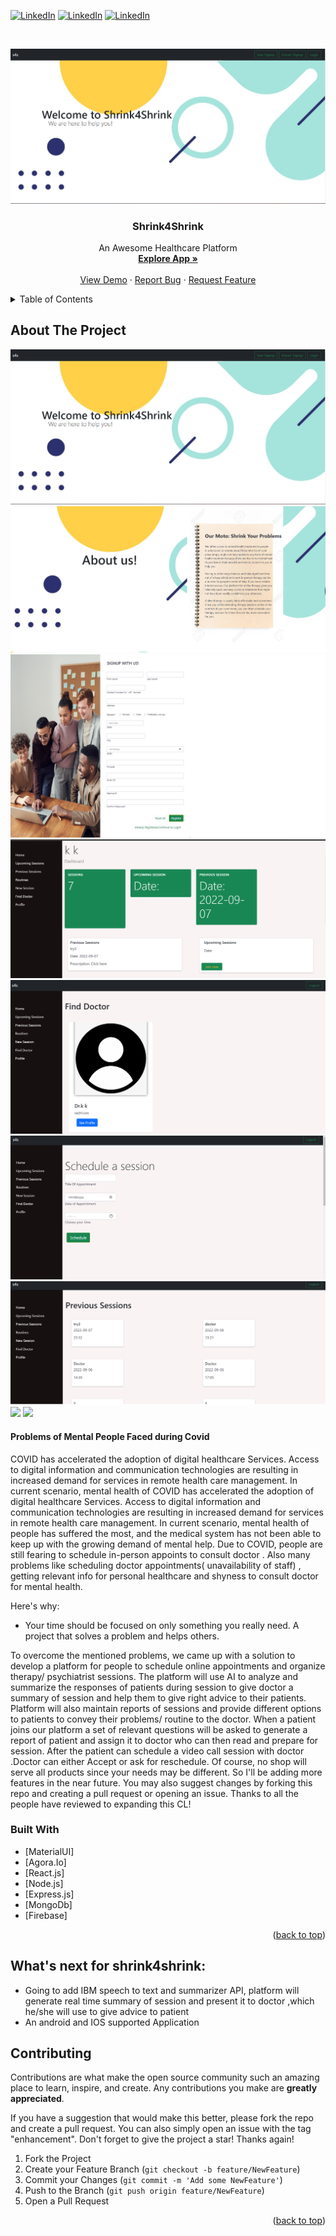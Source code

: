 <div id="top"></div>
<!--
*** Thanks for checking out my Project. If you have a suggestion
*** that would make this better, please fork the repo and create a pull request
*** or simply open an issue with the tag "enhancement".
*** Don't forget to give the project a star!
*** Thanks again! Now go create something AMAZING! :D
-->



<!-- PROJECT SHIELDS -->

[![LinkedIn][linkedin-shield]](https://www.linkedin.com/in/kaustubh-mogha-6b7342192/)
[![LinkedIn][linkedin-shield]](https://www.linkedin.com/in/mittalavi/)
[![LinkedIn][linkedin-shield]](https://www.linkedin.com/in/jaykakkar31/)



<!-- PROJECT LOGO -->
<br />
<div align="center">
  
![](screenshots/1.png)
 

  <h3 align="center">Shrink4Shrink</h3>

  <p align="center">
  
   An Awesome Healthcare Platform
    <br />
    <a href="https://veersahack.netlify.app/"><strong>Explore App »</strong></a>
    <br />
    <br />
    <a href="https://www.youtube.com/watch?v=KPa4dXmjY34&feature=youtu.be">View Demo</a>
    ·
    <a href="https://github.com/KaustubhMogha11/veersahack_server/issues">Report Bug</a>
    ·
    <a href="https://github.com/mittalavi/VeersaHackathon/pulls">Request Feature</a>
  </p>
</div>



<!-- TABLE OF CONTENTS -->
<details>
  <summary>Table of Contents</summary>
  <ol>
    <li>HomePage</li>
    <li>Login/Logout</li>
    <li>Sign Up</li>
    <li>Upcoming Sessions</li>
    <li>Previous Sessions</li>
    <li>Routines</li>
    <li>New Sessions</li>
    <li>Find Doctor</li>
    <li>User/Doctor Profile</li>
     <li>Join Meeting</li>
  </ol>
</details>



<!-- ABOUT THE PROJECT -->
## About The Project
![](screenshots/1.png)
![](screenshots/2.png)
![](screenshots/3.png)
![](screenshots/4.png)
![](screenshots/5.png)
![](screenshots/6.png)
![](screenshots/7.png)
![](screenshots/8.png)
![](screenshots/10.png)
#### Problems of Mental People Faced during Covid
COVID has accelerated the adoption of digital healthcare Services. Access to digital information and communication technologies are resulting in increased demand for services in remote health care management. 
In current scenario, mental health of COVID has accelerated the adoption of digital healthcare Services. Access to digital information and communication technologies are resulting in increased demand for services in remote health care management. 
In current scenario, mental health of people has suffered the most, and the medical system has not been able to keep up with the growing demand of mental help. 
Due to COVID, people are still fearing to schedule in-person appoints to consult doctor .
Also many problems like scheduling doctor appointments( unavailability of staff) , getting relevant info for personal healthcare and shyness to consult doctor for mental health. 

Here's why:
* Your time should be focused on only something you really need. A project that solves a problem and helps others.


To overcome the mentioned problems, we came up with a solution to develop a platform for people to schedule online appointments and organize therapy/ psychiatrist sessions.
The platform will use AI to analyze and summarize  the responses of patients during session to give doctor a summary of session and help them to give right advice to their patients.
Platform will also maintain reports of sessions and provide different options to patients to convey their problems/ routine to the doctor.
When a patient joins our platform a set of relevant questions will be asked to generate a report of patient and assign it to doctor who can then read and prepare for session. After the patient can schedule a video call session with doctor .Doctor can either Accept or ask for reschedule. Of course, no shop will serve all products since your needs may be different. So I'll be adding more features in the near future. You may also suggest changes by forking this repo and creating a pull request or opening an issue. Thanks to all the people have reviewed to expanding this CL!



### Built With


* [MaterialUI]
* [Agora.Io]
* [React.js]
* [Node.js]
* [Express.js]
* [MongoDb]
* [Firebase]

<p align="right">(<a href="#top">back to top</a>)</p>


## What's next for shrink4shrink: 
-  Going to add IBM speech to text and summarizer API, platform will generate real time summary of session and present it to doctor ,which he/she will use to give advice to patient
- An android and IOS supported Application


<!-- ROADMAP -->

## Contributing

Contributions are what make the open source community such an amazing place to learn, inspire, and create. Any contributions you make are **greatly appreciated**.

If you have a suggestion that would make this better, please fork the repo and create a pull request. You can also simply open an issue with the tag "enhancement".
Don't forget to give the project a star! Thanks again!

1. Fork the Project
2. Create your Feature Branch (`git checkout -b feature/NewFeature`)
3. Commit your Changes (`git commit -m 'Add some NewFeature'`)
4. Push to the Branch (`git push origin feature/NewFeature`)
5. Open a Pull Request

<p align="right">(<a href="#top">back to top</a>)</p>



<!-- LICENSE -->







<!-- MARKDOWN LINKS & IMAGES -->


[linkedin-shield]: https://img.shields.io/badge/-LinkedIn-black.svg?style=for-the-badge&logo=linkedin&colorB=555


